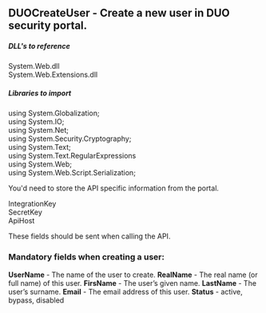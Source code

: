 ## DUOCreateUser - Create a new user in DUO security portal.

##### DLL's to reference

System.Web.dll </br>
System.Web.Extensions.dll </br>

##### Libraries to import
using System.Globalization; </br>
using System.IO; </br>
using System.Net; </br>
using System.Security.Cryptography; </br>
using System.Text; </br>
using System.Text.RegularExpressions </br>
using System.Web; </br>
using System.Web.Script.Serialization;

You'd need to store the API specific information from the portal.

IntegrationKey </br>
SecretKey </br>
ApiHost

These fields should be sent when calling the API.

### Mandatory fields when creating a user:
**UserName**	- The name of the user to create.
**RealName**	- The real name (or full name) of this user.
**FirsName**	- The user’s given name.
**LastName**	- The user’s surname.
**Email**		- The email address of this user.
**Status**		- active, bypass, disabled	
